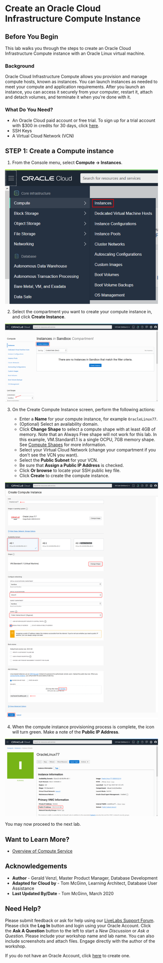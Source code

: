 # Create an Oracle Cloud Infrastructure Compute Instance
## Before You Begin

This lab walks you through the steps to create an Oracle Cloud Infrastructure Compute instance with an Oracle Linux virtual machine.

### Background
Oracle Cloud Infrastructure Compute allows you provision and manage compute hosts, known as instances. You can launch instances as needed to meet your compute and application requirements. After you launch an instance, you can access it securely from your computer, restart it, attach and detach volumes, and terminate it when you're done with it.

### What Do You Need?

* An Oracle Cloud paid account or free trial. To sign up for a trial account with $300 in credits for 30 days, click [here](http://oracle.com/cloud/free).
* SSH Keys
* A Virtual Cloud Network (VCN)

## **STEP 1**: Create a Compute instance

1. From the Console menu, select **Compute -> Instances**.

  ![](images/create-compute-instance.png " ")

2. Select the compartment you want to create your compute instance in, and click **Create Instance**.

  ![](images/create-instance.png " ")

3. On the Create Compute Instance screen, perform the following actions:

    - Enter a **Name** for your compute instance, for example `OracleLinux77`.
    - (Optional) Select an availability domain.
    - Click **Change Shape** to select a compute shape with at least 4GB of memory. Note that an Always Free shape will not work for this lab. In this example, VM.Standard1.1 is a single OCPU, 7GB memory shape. See [Compute Shapes](https://docs.cloud.oracle.com/en-us/iaas/Content/Compute/References/computeshapes.htm#vm-standard) for more information.
    - Select your Virtual Cloud Network (change your compartment if you don't see the VCN you want).
    - Select the **Public Subnet** for your VCN.
    - Be sure that **Assign a Public IP Address** is checked.
    - Click **Or browse** to locate your SSH public key file.
    - Click **Create** to create the compute instance.

  ![](images/create-compute-instance-options.png " ")

4. When the compute instance provisioning process is complete, the icon will turn green. Make a note of the **Public IP Address**.

  ![](images/compute-instance-created.png " ")

  You may now proceed to the next lab.

## Want to Learn More?

* [Overview of Compute Service](https://docs.cloud.oracle.com/en-us/iaas/Content/Compute/Concepts/computeoverview.htm)

## Acknowledgements
* **Author** - Gerald Venzl, Master Product Manager, Database Development
* **Adapted for Cloud by** -  Tom McGinn, Learning Architect, Database User Assistance
* **Last Updated By/Date** - Tom McGinn, March 2020

## Need Help?
Please submit feedback or ask for help using our [LiveLabs Support Forum](https://community.oracle.com/tech/developers/categories/livelabsdiscussions). Please click the **Log In** button and login using your Oracle Account. Click the **Ask A Question** button to the left to start a *New Discussion* or *Ask a Question*.  Please include your workshop name and lab name.  You can also include screenshots and attach files.  Engage directly with the author of the workshop.

If you do not have an Oracle Account, click [here](https://profile.oracle.com/myprofile/account/create-account.jspx) to create one. 
